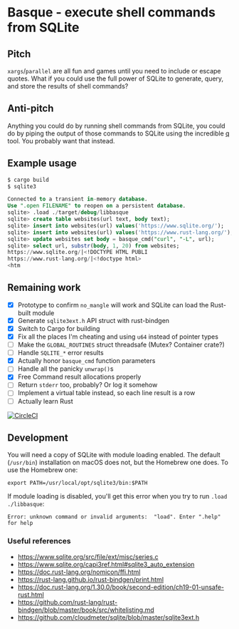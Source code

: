 # Basque - execute shell commands from SQLite

## Pitch

`xargs`/`parallel` are all fun and games until you need to include or escape quotes. What if you could use the full power of SQLite to generate, query, and store the results of shell commands?

## Anti-pitch

Anything you could do by running shell commands from SQLite, you could do by piping the output of those commands to SQLite using the incredible [q](http://harelba.github.io/q/) tool. You probably want that instead.

## Example usage

```bash
$ cargo build
$ sqlite3
```

```sql
Connected to a transient in-memory database.
Use ".open FILENAME" to reopen on a persistent database.
sqlite> .load ./target/debug/libbasque
sqlite> create table websites(url text, body text);
sqlite> insert into websites(url) values('https://www.sqlite.org/');
sqlite> insert into websites(url) values('https://www.rust-lang.org/');
sqlite> update websites set body = basque_cmd("curl", "-L", url);
sqlite> select url, substr(body, 1, 20) from websites;
https://www.sqlite.org/|<!DOCTYPE HTML PUBLI
https://www.rust-lang.org/|<!doctype html>
<htm
```

## Remaining work

- [x] Prototype to confirm `no_mangle` will work and SQLite can load the Rust-built module
- [x] Generate `sqlite3ext.h` API struct with rust-bindgen
- [x] Switch to Cargo for building
- [x] Fix all the places I'm cheating and using `u64` instead of pointer types
- [ ] Make the `GLOBAL_ROUTINES` struct threadsafe (Mutex? Container crate?)
- [ ] Handle `SQLITE_*` error results
- [x] Actually honor `basque_cmd` function parameters
- [ ] Handle all the panicky `unwrap()`s
- [x] Free Command result allocations properly
- [ ] Return `stderr` too, probably? Or log it somehow
- [ ] Implement a virtual table instead, so each line result is a row
- [ ] Actually learn Rust

[![CircleCI](https://circleci.com/gh/pnc/basque.svg?style=svg)](https://circleci.com/gh/pnc/basque)

## Development

You will need a copy of SQLite with module loading enabled. The default (`/usr/bin`) installation on macOS does not, but the Homebrew one does. To use the Homebrew one:

```
export PATH=/usr/local/opt/sqlite3/bin:$PATH
```

If module loading is disabled, you'll get this error when you try to run `.load ./libbasque`:

```
Error: unknown command or invalid arguments:  "load". Enter ".help" for help
```

### Useful references

* <https://www.sqlite.org/src/file/ext/misc/series.c>
* <https://www.sqlite.org/capi3ref.html#sqlite3_auto_extension>
* <https://doc.rust-lang.org/nomicon/ffi.html>
* <https://rust-lang.github.io/rust-bindgen/print.html>
* <https://doc.rust-lang.org/1.30.0/book/second-edition/ch19-01-unsafe-rust.html>
* <https://github.com/rust-lang/rust-bindgen/blob/master/book/src/whitelisting.md>
* <https://github.com/cloudmeter/sqlite/blob/master/sqlite3ext.h>
